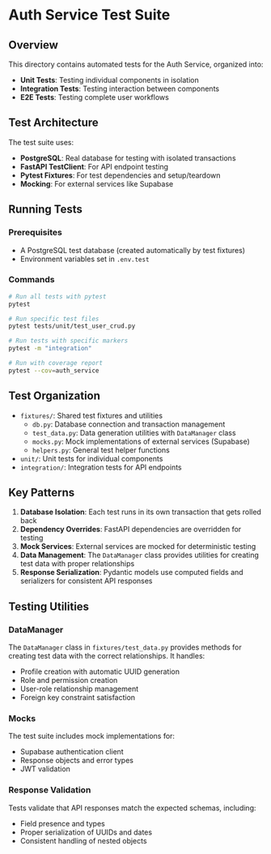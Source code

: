 # Auth Service Test Suite

## Overview

This directory contains automated tests for the Auth Service, organized into:

- **Unit Tests**: Testing individual components in isolation
- **Integration Tests**: Testing interaction between components
- **E2E Tests**: Testing complete user workflows

## Test Architecture

The test suite uses:

- **PostgreSQL**: Real database for testing with isolated transactions
- **FastAPI TestClient**: For API endpoint testing
- **Pytest Fixtures**: For test dependencies and setup/teardown
- **Mocking**: For external services like Supabase

## Running Tests

### Prerequisites

- A PostgreSQL test database (created automatically by test fixtures)
- Environment variables set in `.env.test`

### Commands

```bash
# Run all tests with pytest
pytest

# Run specific test files
pytest tests/unit/test_user_crud.py

# Run tests with specific markers
pytest -m "integration"

# Run with coverage report
pytest --cov=auth_service
```

## Test Organization

- `fixtures/`: Shared test fixtures and utilities
  - `db.py`: Database connection and transaction management
  - `test_data.py`: Data generation utilities with `DataManager` class
  - `mocks.py`: Mock implementations of external services (Supabase)
  - `helpers.py`: General test helper functions
- `unit/`: Unit tests for individual components
- `integration/`: Integration tests for API endpoints

## Key Patterns

1. **Database Isolation**: Each test runs in its own transaction that gets rolled back
2. **Dependency Overrides**: FastAPI dependencies are overridden for testing
3. **Mock Services**: External services are mocked for deterministic testing
4. **Data Management**: The `DataManager` class provides utilities for creating test data with proper relationships
5. **Response Serialization**: Pydantic models use computed fields and serializers for consistent API responses

## Testing Utilities

### DataManager

The `DataManager` class in `fixtures/test_data.py` provides methods for creating test data with the correct relationships. It handles:

- Profile creation with automatic UUID generation
- Role and permission creation
- User-role relationship management
- Foreign key constraint satisfaction

### Mocks

The test suite includes mock implementations for:

- Supabase authentication client
- Response objects and error types
- JWT validation

### Response Validation

Tests validate that API responses match the expected schemas, including:

- Field presence and types
- Proper serialization of UUIDs and dates
- Consistent handling of nested objects
